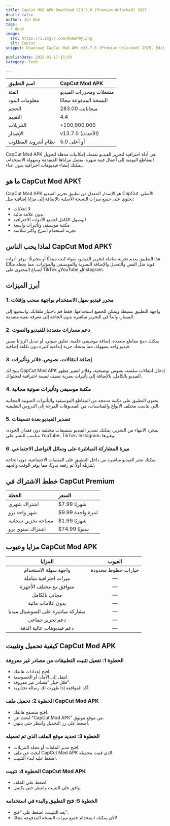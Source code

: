 ```yaml
---
title: CapCut MOD APK Download V13.7.0 (Premium Unlocked) 2025
draft: false
author: Jon Doe 
tags:
  - Apps
image:
  src: https://i.imgur.com/0k6ePWy.png
  alt: Capcut
snippet: Download CapCut Mod APK v13.7.0 (Premium Unlocked) 2025. Edit videos like a pro with no ads, no watermark, and premium features for free.

publishDate: 2025-01-17 15:50
category: Tech

---
```



| اسم التطبيق | CapCut Mod APK |
| :--- | :--- |
| الفئة | مشغلات ومحررات الفيديو |
| معلومات المود | النسخة المدفوعة مجانًا |
| الحجم | 283.00 ميجابايت |
| التقييم | 4.4 |
| التنزيلات | +100,000,000 |
| الإصدار | v13.7.0 (الأحدث) |
| نظام أندرويد المطلوب | 5.0 أو أعلى |

CapCut Mod APK هي أداة احترافية لتحرير الفيديو تمنحك إمكانيات مذهلة لتحويل المقاطع اليومية إلى أعمال فنية مبهرة. بفضل مزاياها المتقدمة وسهولة الاستخدام، يمكنك إنشاء فيديوهات احترافية بدون عناء.

## ما هو CapCut Mod APK؟ ##

CapCut Mod APK هو الإصدار المعدل من تطبيق تحرير الفيديو CapCut الأصلي. يحتوي على جميع ميزات النسخة الأصلية بالإضافة إلى مزايا إضافية مثل:  
- لا إعلانات  
- بدون علامة مائية  
- الوصول الكامل لجميع الأدوات الاحترافية  
- مكتبة موسيقى وتأثيرات واسعة  
- تجربة استخدام أسرع وأكثر سلاسة  

## لماذا يحب الناس CapCut Mod APK؟ ##

هذا التطبيق يقدم تجربة شاملة لتحرير الفيديو، سواء كنت مبتدئًا أو محترفًا. يوفر أدوات قوية مثل القص والتعديل والإضافة البصرية والموسيقى والمؤثرات، مما يجعله مثاليًا لصناع المحتوى على TikTok وYouTube وInstagram.

## أبرز الميزات ##

### 1. محرر فيديو سهل الاستخدام بواجهة سحب وإفلات

واجهة التطبيق بسيطة ويمكن للجميع استخدامها. فقط قم باختيار ملفاتك، واسحبها إلى المسار، وابدأ في التحرير مباشرة بدون الحاجة إلى معرفة تقنية متقدمة.

### 2. دعم مسارات متعددة للفيديو والصوت

يمكنك دمج مقاطع متعددة، إضافة موسيقى خلفية، تعليق صوتي، أو تبديل الزوايا ضمن فيديو واحد بسهولة، مما يمنحك حرية إبداعية كبيرة دون تكلفة إضافية.

### 3. إضافة انتقالات، نصوص، فلاتر وتأثيرات

يتيح لك CapCut Mod APK إدخال انتقالات سلسة، نصوص توضيحية، وفلاتر لتغيير مظهر الفيديو بالكامل، بالإضافة إلى تأثيرات بصرية تضيف لمسة احترافية لمحتواك.

### 4. مكتبة موسيقى وتأثيرات صوتية مجانية

يحتوي التطبيق على مكتبة مدمجة من المقاطع الموسيقية والتأثيرات الصوتية المجانية التي تناسب مختلف الأنواع والمناسبات، من الفيديوهات المرحة إلى الدروس التعليمية.

### 5. تصدير الفيديو بعدة تنسيقات

بمجرد الانتهاء من التحرير، يمكنك تصدير الفيديو بتنسيقات مختلفة دون فقدان الجودة. مناسب للنشر على YouTube، TikTok، Instagram، وغيرها.

### 6. ميزة المشاركة المباشرة على وسائل التواصل الاجتماعي

يمكنك نشر الفيديو مباشرة من داخل التطبيق على المنصات الاجتماعية، دون الحاجة لتنزيله أولاً ثم رفعه يدويًا، مما يوفر الوقت والجهد.

## خطط الاشتراك في CapCut Premium ##

| الخطة | السعر |
| :--- | :--- |
| اشتراك شهري | $7.99 شهريًا |
| شهر واحد برو | $9.99 لمرة واحدة |
| مساحة تخزين سحابية | $1.99 شهريًا |
| اشتراك سنوي برو | $74.99 سنويًا |

## مزايا وعيوب CapCut Mod APK ##

| المزايا | العيوب |
| :---: | :---: |
| واجهة سهلة الاستخدام | خيارات خطوط محدودة |
| ميزات احترافية شاملة | — |
| متوافق مع مختلف الأجهزة | — |
| مجاني بالكامل | — |
| بدون علامات مائية | — |
| مشاركة مباشرة على السوشيال ميديا | — |
| دعم تحرير جماعي | — |
| دعم فيديوهات عالية الدقة | — |

## كيفية تحميل وتثبيت CapCut Mod APK ##

### الخطوة 1: تفعيل تثبيت التطبيقات من مصادر غير معروفة

- افتح إعدادات هاتفك.  
- انتقل إلى الأمان أو الخصوصية.  
- فعّل خيار "مصادر غير معروفة".  
- أكد الموافقة إذا ظهرت لك رسالة تحذيرية.

### الخطوة 2: تحميل ملف CapCut Mod APK

- افتح متصفح هاتفك.  
- ابحث عن "CapCut Mod APK" من موقع موثوق.  
- اضغط على زر التحميل وانتظر حتى ينتهي.

### الخطوة 3: تحديد موقع الملف الذي تم تحميله

- افتح مدير الملفات أو مجلد التنزيلات.  
- ابحث عن ملف CapCut Mod APK الذي قمت بتحميله.  
- اضغط عليه لبدء التثبيت.

### الخطوة 4: تثبيت CapCut Mod APK

- اضغط على الملف.  
- وافق على التثبيت وانتظر حتى يكتمل.

### الخطوة 5: فتح التطبيق والبدء في استخدامه

- بعد التثبيت، اضغط على "فتح".  
- الآن يمكنك استخدام جميع ميزات النسخة المدفوعة مجانًا!